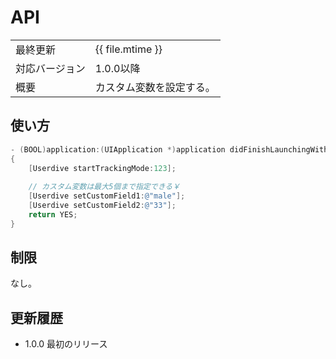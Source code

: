 # API

|                |            |
|:---------------|:-----------|
| 最終更新       | {{ file.mtime }} |
| 対応バージョン | 1.0.0以降      |
| 概要           | カスタム変数を設定する。 |

## 使い方

```objectivec
- (BOOL)application:(UIApplication *)application didFinishLaunchingWithOptions:(NSDictionary *)launchOptions
{
    [Userdive startTrackingMode:123];
    
    // カスタム変数は最大5個まで指定できる￥
    [Userdive setCustomField1:@"male"];
    [Userdive setCustomField2:@"33"];
    return YES;
}
```

## 制限

なし。

## 更新履歴

- 1.0.0 最初のリリース
